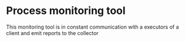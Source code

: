 # Process monitoring tool

This monitoring tool is in constant communication with a executors of a client and emit reports to the collector